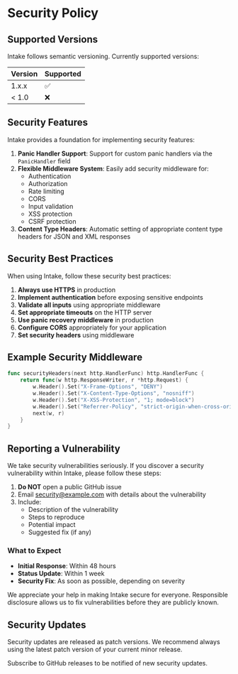 # Security Policy

## Supported Versions

Intake follows semantic versioning. Currently supported versions:

| Version | Supported          |
| ------- | ------------------ |
| 1.x.x   | :white_check_mark: |
| < 1.0   | :x:                |

## Security Features

Intake provides a foundation for implementing security features:

1. **Panic Handler Support**: Support for custom panic handlers via the `PanicHandler` field
2. **Flexible Middleware System**: Easily add security middleware for:
   - Authentication
   - Authorization
   - Rate limiting
   - CORS
   - Input validation
   - XSS protection
   - CSRF protection
3. **Content Type Headers**: Automatic setting of appropriate content type headers for JSON and XML responses

## Security Best Practices

When using Intake, follow these security best practices:

1. **Always use HTTPS** in production
2. **Implement authentication** before exposing sensitive endpoints
3. **Validate all inputs** using appropriate middleware
4. **Set appropriate timeouts** on the HTTP server
5. **Use panic recovery middleware** in production
6. **Configure CORS** appropriately for your application
7. **Set security headers** using middleware

## Example Security Middleware

```go
func securityHeaders(next http.HandlerFunc) http.HandlerFunc {
    return func(w http.ResponseWriter, r *http.Request) {
        w.Header().Set("X-Frame-Options", "DENY")
        w.Header().Set("X-Content-Type-Options", "nosniff")
        w.Header().Set("X-XSS-Protection", "1; mode=block")
        w.Header().Set("Referrer-Policy", "strict-origin-when-cross-origin")
        next(w, r)
    }
}
```

## Reporting a Vulnerability

We take security vulnerabilities seriously. If you discover a security vulnerability within Intake, please follow these steps:

1. **Do NOT** open a public GitHub issue
2. Email security@example.com with details about the vulnerability
3. Include:
   - Description of the vulnerability
   - Steps to reproduce
   - Potential impact
   - Suggested fix (if any)

### What to Expect

- **Initial Response**: Within 48 hours
- **Status Update**: Within 1 week
- **Security Fix**: As soon as possible, depending on severity

We appreciate your help in making Intake secure for everyone. Responsible disclosure allows us to fix vulnerabilities before they are publicly known.

## Security Updates

Security updates are released as patch versions. We recommend always using the latest patch version of your current minor release.

Subscribe to GitHub releases to be notified of new security updates.
